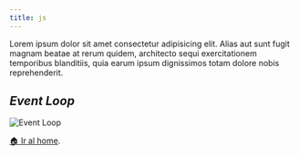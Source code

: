 ```yaml
---
title: js
---
```


Lorem ipsum dolor sit amet consectetur adipisicing elit. Alias aut sunt fugit magnam beatae at rerum quidem, architecto sequi exercitationem temporibus blanditiis, quia earum ipsum dignissimos totam dolore nobis reprehenderit.

## _Event Loop_

![Event Loop](https://jonmircha.com/img/blog/event-loop-nodejs.gif)

[🏠 Ir al home](/).
